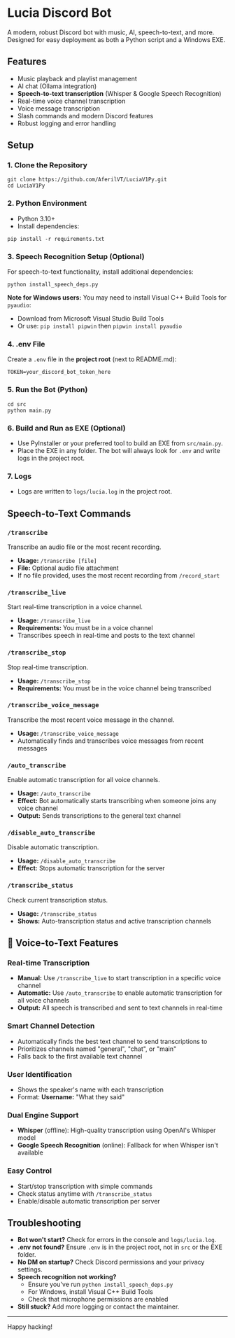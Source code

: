 # Lucia Discord Bot

A modern, robust Discord bot with music, AI, speech-to-text, and more. Designed for easy deployment as both a Python script and a Windows EXE.

## Features
- Music playback and playlist management
- AI chat (Ollama integration)
- **Speech-to-text transcription** (Whisper & Google Speech Recognition)
- Real-time voice channel transcription
- Voice message transcription
- Slash commands and modern Discord features
- Robust logging and error handling

## Setup

### 1. Clone the Repository
```
git clone https://github.com/AferilVT/LuciaV1Py.git
cd LuciaV1Py
```

### 2. Python Environment
- Python 3.10+
- Install dependencies:
```
pip install -r requirements.txt
```

### 3. Speech Recognition Setup (Optional)
For speech-to-text functionality, install additional dependencies:
```
python install_speech_deps.py
```

**Note for Windows users:** You may need to install Visual C++ Build Tools for `pyaudio`:
- Download from Microsoft Visual Studio Build Tools
- Or use: `pip install pipwin` then `pipwin install pyaudio`

### 4. .env File
Create a `.env` file in the **project root** (next to README.md):
```
TOKEN=your_discord_bot_token_here
```

### 5. Run the Bot (Python)
```
cd src
python main.py
```

### 6. Build and Run as EXE (Optional)
- Use PyInstaller or your preferred tool to build an EXE from `src/main.py`.
- Place the EXE in any folder. The bot will always look for `.env` and write logs in the project root.

### 7. Logs
- Logs are written to `logs/lucia.log` in the project root.

## Speech-to-Text Commands

### `/transcribe`
Transcribe an audio file or the most recent recording.
- **Usage:** `/transcribe [file]`
- **File:** Optional audio file attachment
- If no file provided, uses the most recent recording from `/record_start`

### `/transcribe_live`
Start real-time transcription in a voice channel.
- **Usage:** `/transcribe_live`
- **Requirements:** You must be in a voice channel
- Transcribes speech in real-time and posts to the text channel

### `/transcribe_stop`
Stop real-time transcription.
- **Usage:** `/transcribe_stop`
- **Requirements:** You must be in the voice channel being transcribed

### `/transcribe_voice_message`
Transcribe the most recent voice message in the channel.
- **Usage:** `/transcribe_voice_message`
- Automatically finds and transcribes voice messages from recent messages

### `/auto_transcribe`
Enable automatic transcription for all voice channels.
- **Usage:** `/auto_transcribe`
- **Effect:** Bot automatically starts transcribing when someone joins any voice channel
- **Output:** Sends transcriptions to the general text channel

### `/disable_auto_transcribe`
Disable automatic transcription.
- **Usage:** `/disable_auto_transcribe`
- **Effect:** Stops automatic transcription for the server

### `/transcribe_status`
Check current transcription status.
- **Usage:** `/transcribe_status`
- **Shows:** Auto-transcription status and active transcription channels

## 🎤 Voice-to-Text Features

### **Real-time Transcription**
- **Manual:** Use `/transcribe_live` to start transcription in a specific voice channel
- **Automatic:** Use `/auto_transcribe` to enable automatic transcription for all voice channels
- **Output:** All speech is transcribed and sent to text channels in real-time

### **Smart Channel Detection**
- Automatically finds the best text channel to send transcriptions to
- Prioritizes channels named "general", "chat", or "main"
- Falls back to the first available text channel

### **User Identification**
- Shows the speaker's name with each transcription
- Format: **Username:** "What they said"

### **Dual Engine Support**
- **Whisper** (offline): High-quality transcription using OpenAI's Whisper model
- **Google Speech Recognition** (online): Fallback for when Whisper isn't available

### **Easy Control**
- Start/stop transcription with simple commands
- Check status anytime with `/transcribe_status`
- Enable/disable automatic transcription per server

## Troubleshooting
- **Bot won't start?** Check for errors in the console and `logs/lucia.log`.
- **.env not found?** Ensure `.env` is in the project root, not in `src` or the EXE folder.
- **No DM on startup?** Check Discord permissions and your privacy settings.
- **Speech recognition not working?** 
  - Ensure you've run `python install_speech_deps.py`
  - For Windows, install Visual C++ Build Tools
  - Check that microphone permissions are enabled
- **Still stuck?** Add more logging or contact the maintainer.

---

Happy hacking! 
